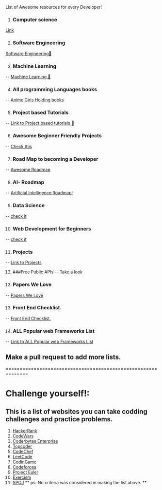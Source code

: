 List of Awesome resources for every Developer!

1. ### Computer science <br>
[Link](https://github.com/Developer-Y/cs-video-courses)

2. ### Software Engineering
[Software Engineering🚀](https://github.com/jwasham/coding-interview-university)

3. ### Machine Learning
  -- [Machine Learning 🚀](https://i.am.ai/roadmap/#%F0%9F%9A%A6-wrap-up)

4. ### All programming Languages books
  -- [Anime Girls Holding books ](https://github.com/cat-milk/Anime-Girls-Holding-Programming-Books)

5. ### Project based Tutorials
  -- [Link to Project based tutorials 🚀](https://github.com/practical-tutorials/project-based-learning)

6. ### Awesome Beginner Friendly Projects
  -- [Check this ](https://github.com/MunGell/awesome-for-beginners)

7. ### Road Map to becoming a Developer
  -- [Awesome Roadmap](https://github.com/kamranahmedse/developer-roadmap)

8. ### AI- Roadmap
  -- [Artificial Intelligence Roadmap!](https://github.com/AMAI-GmbH/AI-Expert-Roadmap)

9. ### Data Science 
  -- [check it](https://i.am.ai/roadmap/#%F0%9F%9A%A6-wrap-up)

10. ### Web Development for Beginners
  -- [check it](https://github.com/microsoft/Web-Dev-For-Beginners)

11. ### Projects 
  -- [Link to Projects ](https://github.com/karan/Projects)

12.  ###Free Public APIs 
  -- [Take a look](https://github.com/public-apis/public-apis)

13. ### Papers We Love 
  -- [Papers We Love ](https://github.com/papers-we-love/papers-we-love)

13. ### Front End Checklist.
  -- [Front End Checklist.](https://github.com/thedaviddias/Front-End-Checklist)

14. ### ALL  Popular  web Frameworks List
  -- [Link to ALL  Popular  web Frameworks List ](https://github.com/the-benchmarker/web-frameworks)

## Make a pull request to add more lists.
==============================================================
# Challenge yourself!:
## This is a list of websites you can take codding challenges and practice problems.
1. [HackerRank](hackerrank.com)
2. [CodeWars](https://codewars.com)
3. [Coderbytes Enterprise](https://coderbyte.com)
4. [Topcoder](https://topcoder.com)
5. [CodeChef](https://codechef.com)
6. [LeetCode](https://leetcode.com)
7. [CodinGame](https://codingame.com)
8. [Codeforces](https://codeforces.com)
9. [Project Euler](https://projecteuler.net)
10. [Exercism](https://exercism.org)
11. [SPOJ](https://spoj.com)
** ps: No criteria was considered in making the list above. **
